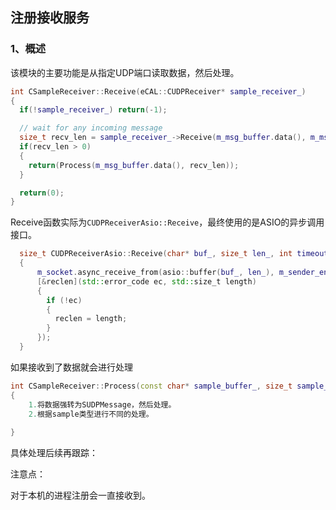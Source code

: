 ## 注册接收服务

### 1、概述

该模块的主要功能是从指定UDP端口读取数据，然后处理。

```cpp
int CSampleReceiver::Receive(eCAL::CUDPReceiver* sample_receiver_)
{
  if(!sample_receiver_) return(-1);

  // wait for any incoming message
  size_t recv_len = sample_receiver_->Receive(m_msg_buffer.data(), m_msg_buffer.size(), 10);
  if(recv_len > 0)
  {
    return(Process(m_msg_buffer.data(), recv_len));
  }

  return(0);
}
```

Receive函数实际为`CUDPReceiverAsio::Receive`，最终使用的是ASIO的异步调用接口。

```cpp
  size_t CUDPReceiverAsio::Receive(char* buf_, size_t len_, int timeout_, ::sockaddr_in* address_ /* = nullptr */)
  {
      m_socket.async_receive_from(asio::buffer(buf_, len_), m_sender_endpoint,
      [&reclen](std::error_code ec, std::size_t length)
      {
        if (!ec)
        {
          reclen = length;
        }
      });
  }
```

如果接收到了数据就会进行处理

```cpp
int CSampleReceiver::Process(const char* sample_buffer_, size_t sample_buffer_len_)
{
    1.将数据强转为SUDPMessage，然后处理。
    2.根据sample类型进行不同的处理。
    
}
```

具体处理后续再跟踪：

注意点：

对于本机的进程注册会一直接收到。

